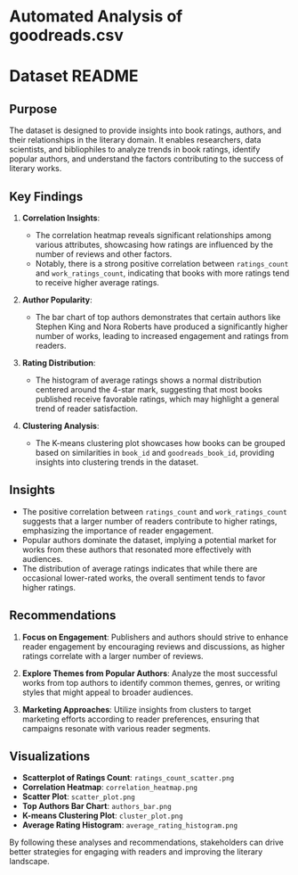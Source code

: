 # Automated Analysis of goodreads.csv

# Dataset README

## Purpose
The dataset is designed to provide insights into book ratings, authors, and their relationships in the literary domain. It enables researchers, data scientists, and bibliophiles to analyze trends in book ratings, identify popular authors, and understand the factors contributing to the success of literary works.

## Key Findings
1. **Correlation Insights**: 
   - The correlation heatmap reveals significant relationships among various attributes, showcasing how ratings are influenced by the number of reviews and other factors.
   - Notably, there is a strong positive correlation between `ratings_count` and `work_ratings_count`, indicating that books with more ratings tend to receive higher average ratings.

2. **Author Popularity**: 
   - The bar chart of top authors demonstrates that certain authors like Stephen King and Nora Roberts have produced a significantly higher number of works, leading to increased engagement and ratings from readers.

3. **Rating Distribution**: 
   - The histogram of average ratings shows a normal distribution centered around the 4-star mark, suggesting that most books published receive favorable ratings, which may highlight a general trend of reader satisfaction.

4. **Clustering Analysis**: 
   - The K-means clustering plot showcases how books can be grouped based on similarities in `book_id` and `goodreads_book_id`, providing insights into clustering trends in the dataset.

## Insights
- The positive correlation between `ratings_count` and `work_ratings_count` suggests that a larger number of readers contribute to higher ratings, emphasizing the importance of reader engagement.
- Popular authors dominate the dataset, implying a potential market for works from these authors that resonated more effectively with audiences.
- The distribution of average ratings indicates that while there are occasional lower-rated works, the overall sentiment tends to favor higher ratings.

## Recommendations
1. **Focus on Engagement**: Publishers and authors should strive to enhance reader engagement by encouraging reviews and discussions, as higher ratings correlate with a larger number of reviews.

2. **Explore Themes from Popular Authors**: Analyze the most successful works from top authors to identify common themes, genres, or writing styles that might appeal to broader audiences.

3. **Marketing Approaches**: Utilize insights from clusters to target marketing efforts according to reader preferences, ensuring that campaigns resonate with various reader segments.

## Visualizations
- **Scatterplot of Ratings Count**: `ratings_count_scatter.png`  
- **Correlation Heatmap**: `correlation_heatmap.png`  
- **Scatter Plot**: `scatter_plot.png`  
- **Top Authors Bar Chart**: `authors_bar.png`  
- **K-means Clustering Plot**: `cluster_plot.png`  
- **Average Rating Histogram**: `average_rating_histogram.png`  

By following these analyses and recommendations, stakeholders can drive better strategies for engaging with readers and improving the literary landscape.